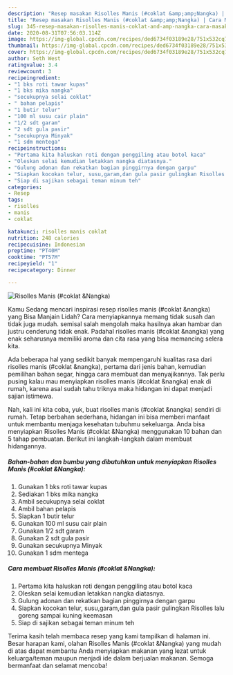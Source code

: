 ```yaml
---
description: "Resep masakan Risolles Manis (#coklat &amp;amp;Nangka) | Cara Masak Risolles Manis (#coklat &amp;amp;Nangka) Yang Enak Banget"
title: "Resep masakan Risolles Manis (#coklat &amp;amp;Nangka) | Cara Masak Risolles Manis (#coklat &amp;amp;Nangka) Yang Enak Banget"
slug: 345-resep-masakan-risolles-manis-coklat-and-amp-nangka-cara-masak-risolles-manis-coklat-and-amp-nangka-yang-enak-banget
date: 2020-08-31T07:56:03.114Z
image: https://img-global.cpcdn.com/recipes/ded6734f03189e28/751x532cq70/risolles-manis-coklat-nangka-foto-resep-utama.jpg
thumbnail: https://img-global.cpcdn.com/recipes/ded6734f03189e28/751x532cq70/risolles-manis-coklat-nangka-foto-resep-utama.jpg
cover: https://img-global.cpcdn.com/recipes/ded6734f03189e28/751x532cq70/risolles-manis-coklat-nangka-foto-resep-utama.jpg
author: Seth West
ratingvalue: 3.4
reviewcount: 3
recipeingredient:
- "1 bks roti tawar kupas"
- "1 bks mika nangka"
- "secukupnya selai coklat"
- " bahan pelapis"
- "1 butir telur"
- "100 ml susu cair plain"
- "1/2 sdt garam"
- "2 sdt gula pasir"
- "secukupnya Minyak"
- "1 sdm mentega"
recipeinstructions:
- "Pertama kita haluskan roti dengan penggiling atau botol kaca"
- "Oleskan selai kemudian letakkan nangka diatasnya."
- "Gulung adonan dan rekatkan bagian pinggirnya dengan garpu"
- "Siapkan kocokan telur, susu,garam,dan gula pasir gulingkan Risolles lalu goreng sampai kuning keemasan"
- "Siap di sajikan sebagai teman minum teh"
categories:
- Resep
tags:
- risolles
- manis
- coklat

katakunci: risolles manis coklat 
nutrition: 248 calories
recipecuisine: Indonesian
preptime: "PT40M"
cooktime: "PT57M"
recipeyield: "1"
recipecategory: Dinner

---
```



![Risolles Manis (#coklat &amp;Nangka)](https://img-global.cpcdn.com/recipes/ded6734f03189e28/751x532cq70/risolles-manis-coklat-nangka-foto-resep-utama.jpg)

Kamu Sedang mencari inspirasi resep risolles manis (#coklat &amp;nangka) yang Bisa Manjain Lidah? Cara menyiapkannya memang tidak susah dan tidak juga mudah. semisal salah mengolah maka hasilnya akan hambar dan justru cenderung tidak enak. Padahal risolles manis (#coklat &amp;nangka) yang enak seharusnya memiliki aroma dan cita rasa yang bisa memancing selera kita.

Ada beberapa hal yang sedikit banyak mempengaruhi kualitas rasa dari risolles manis (#coklat &amp;nangka), pertama dari jenis bahan, kemudian pemilihan bahan segar, hingga cara membuat dan menyajikannya. Tak perlu pusing kalau mau menyiapkan risolles manis (#coklat &amp;nangka) enak di rumah, karena asal sudah tahu triknya maka hidangan ini dapat menjadi sajian istimewa.




Nah, kali ini kita coba, yuk, buat risolles manis (#coklat &amp;nangka) sendiri di rumah. Tetap berbahan sederhana, hidangan ini bisa memberi manfaat untuk membantu menjaga kesehatan tubuhmu sekeluarga. Anda bisa menyiapkan Risolles Manis (#coklat &amp;Nangka) menggunakan 10 bahan dan 5 tahap pembuatan. Berikut ini langkah-langkah dalam membuat hidangannya.

<!--inarticleads1-->

##### Bahan-bahan dan bumbu yang dibutuhkan untuk menyiapkan Risolles Manis (#coklat &amp;Nangka):

1. Gunakan 1 bks roti tawar kupas
1. Sediakan 1 bks mika nangka
1. Ambil secukupnya selai coklat
1. Ambil  bahan pelapis
1. Siapkan 1 butir telur
1. Gunakan 100 ml susu cair plain
1. Gunakan 1/2 sdt garam
1. Gunakan 2 sdt gula pasir
1. Gunakan secukupnya Minyak
1. Gunakan 1 sdm mentega




<!--inarticleads2-->

##### Cara membuat Risolles Manis (#coklat &amp;Nangka):

1. Pertama kita haluskan roti dengan penggiling atau botol kaca
1. Oleskan selai kemudian letakkan nangka diatasnya.
1. Gulung adonan dan rekatkan bagian pinggirnya dengan garpu
1. Siapkan kocokan telur, susu,garam,dan gula pasir gulingkan Risolles lalu goreng sampai kuning keemasan
1. Siap di sajikan sebagai teman minum teh




Terima kasih telah membaca resep yang kami tampilkan di halaman ini. Besar harapan kami, olahan Risolles Manis (#coklat &amp;Nangka) yang mudah di atas dapat membantu Anda menyiapkan makanan yang lezat untuk keluarga/teman maupun menjadi ide dalam berjualan makanan. Semoga bermanfaat dan selamat mencoba!
